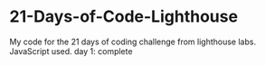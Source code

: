 # 21-Days-of-Code-Lighthouse
My code for the 21 days of coding challenge from lighthouse labs.  JavaScript used.
day 1: complete

